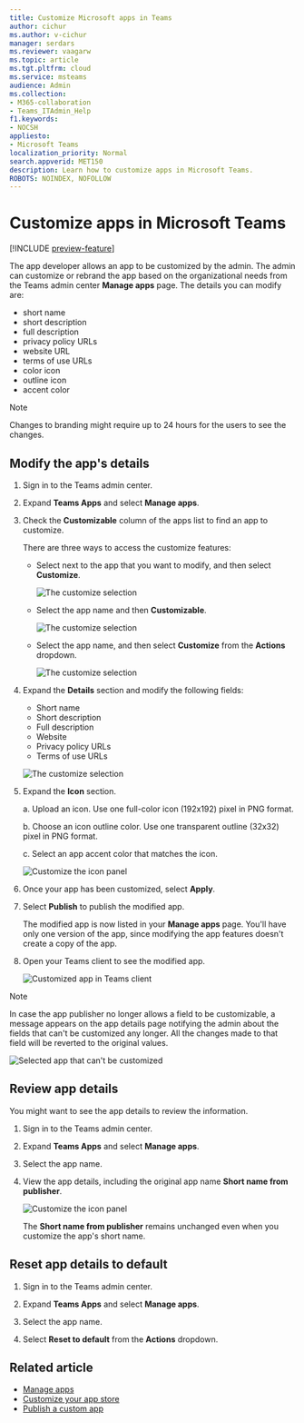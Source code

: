 ```yaml
---
title: Customize Microsoft apps in Teams
author: cichur
ms.author: v-cichur
manager: serdars
ms.reviewer: vaagarw
ms.topic: article
ms.tgt.pltfrm: cloud
ms.service: msteams
audience: Admin
ms.collection: 
- M365-collaboration
- Teams_ITAdmin_Help
f1.keywords:
- NOCSH
appliesto: 
- Microsoft Teams
localization_priority: Normal
search.appverid: MET150
description: Learn how to customize apps in Microsoft Teams. 
ROBOTS: NOINDEX, NOFOLLOW
---
```


# Customize apps in Microsoft Teams

[!INCLUDE [preview-feature](includes/preview-feature.md)]

 The app developer allows an app to be customized by the admin. The admin can customize or rebrand the app based on the organizational needs from the Teams admin center **Manage apps** page. The details you can modify are:

- short name
- short description
- full description
- privacy policy URLs
- website URL
- terms of use URLs
- color icon
- outline icon
- accent color

> [!Note]
> Changes to branding might require up to 24 hours for the users to see the changes.

## Modify the app's details

1. Sign in to the Teams admin center.
2. Expand **Teams Apps** and select **Manage apps**.
3. Check the **Customizable** column of the apps list to find an app to customize.

   There are three ways to access the customize features:

   - Select next to the app that you want to modify, and then select **Customize**.

     ![The customize selection](media/select-customize.png)

   - Select the app name and then **Customizable**.

     ![The customize selection](media/app-details-customizable.png)

   - Select the app name, and then select **Customize** from the **Actions** dropdown.

     ![The customize selection](media/customize-action-menu.png)

5. Expand the **Details** section and modify the following fields:

    - Short name
    - Short description
    - Full description
    - Website
    - Privacy policy URLs
    - Terms of use URLs

   ![The customize selection](media/customize-apps-fields.png)

5. Expand the **Icon** section.

   a. Upload an icon. Use one full-color icon (192x192) pixel in PNG format.

   b. Choose an icon outline color. Use one transparent outline (32x32) pixel in PNG format.

   c. Select an app accent color that matches the icon.

    ![Customize the icon panel](media/customize-icon-color.png)

6. Once your app has been customized, select **Apply**.

7. Select **Publish** to publish the modified app.

   The modified app is now listed in your **Manage apps** page. You'll have only one version of the app, since modifying the app features doesn't create a copy of the app.

8. Open your Teams client to see the modified app.

   ![Customized app in Teams client](media/customized-app-in-teams.png)

> [!Note]
> In case the app publisher no longer allows a field to be customizable, a message appears on the app details page notifying the admin about the fields that can't be customized any longer. All the changes made to that field will be reverted to the original values.

 ![Selected app that can't be customized](media/customized-not-allowed.png)

## Review app details

You might want to see the app details to review the information.

1. Sign in to the Teams admin center.

2. Expand **Teams Apps** and select **Manage apps**.

3. Select the app name.

4. View the app details, including the original app name **Short name from publisher**.

   ![Customize the icon panel](media/app-details-original-name.png)

   The **Short name from publisher** remains unchanged even when you customize the app's short name.

## Reset app details to default

1. Sign in to the Teams admin center.

2. Expand **Teams Apps** and select **Manage apps**.

3. Select the app name.

4. Select **Reset to default** from the **Actions** dropdown.

## Related article

- [Manage apps](manage-apps.md)
- [Customize your app store](customize-your-app-store.md)
- [Publish a custom app](submit-approve-custom-apps.md)
